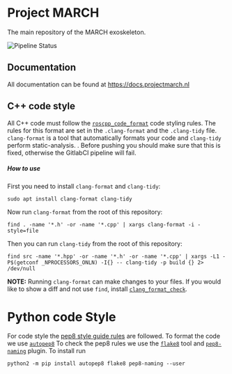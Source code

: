 # Project MARCH
The main repository of the MARCH exoskeleton.

![Pipeline Status](https://gitlab.com/project-march/march/badges/main/pipeline.svg)

## Documentation

All documentation can be found at https://docs.projectmarch.nl

## C++ code style
All C++ code must follow the [`roscpp_code_format`](https://github.com/davetcoleman/roscpp_code_format)
code styling rules. The rules for this format are set in the `.clang-format` and the `.clang-tidy` file.
`clang-format` is a tool that automatically formats your code and `clang-tidy` perform static-analysis.
. 
Before pushing you should make sure that this is fixed, otherwise the
GitlabCI pipeline will fail. 

##### How to use
First you need to install `clang-format` and `clang-tidy`:
```
sudo apt install clang-format clang-tidy
```

Now run `clang-format` from the root of this repository:
```
find . -name '*.h' -or -name '*.cpp' | xargs clang-format -i -style=file
```

Then you can run `clang-tidy` from the root of this repository:
```
find src -name '*.hpp' -or -name '*.h' -or -name '*.cpp' | xargs -L1 -P$(getconf _NPROCESSORS_ONLN) -I{} -- clang-tidy -p build {} 2> /dev/null
```


**NOTE:** Running `clang-format` can make changes to your files.
If you would like to show a diff and not use `find`, install
[`clang_format_check`](https://github.com/cloderic/clang_format_check).


# Python code Style
For code style the [pep8 style guide rules](https://www.python.org/dev/peps/pep-0008/) are followed.
To format the code we use [`autopep8`](https://pypi.org/project/autopep8/)
To check the pep8 rules we use the [`flake8`](https://pypi.org/project/flake8/) tool and [`pep8-naming`](https://pypi.org/project/pep8-naming/) plugin.
To install run

    python2 -m pip install autopep8 flake8 pep8-naming --user
    
